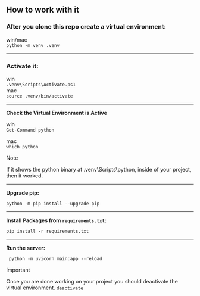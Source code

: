 ## How to work with it

### After you clone this repo create a virtual environment:

win/mac\
`python -m venv .venv`

---

### Activate it:

win\
`.venv\Scripts\Activate.ps1`\
mac\
`source .venv/bin/activate`

---

**Check the Virtual Environment is Active**

win\
`Get-Command python`

mac\
`which python`
<br>
> [!NOTE]
> If it shows the python binary at .venv\Scripts\python, inside of your project, then it worked.

---

**Upgrade pip:**

`python -m pip install --upgrade pip`

---

**Install Packages from `requirements.txt`:**

`pip install -r requirements.txt`

---

**Run the server:**

` python -m uvicorn main:app --reload`

> [!IMPORTANT]
> Once you are done working on your project you should deactivate the virtual environment.
> `deactivate`
